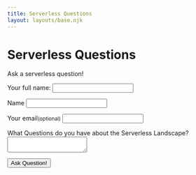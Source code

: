 ```yaml
---
title: Serverless Questions
layout: layouts/base.njk
---
```


# Serverless Questions

Ask a serverless question!

<form name="serverless-questions" netlify-honeypot="full-name" action="/thanks" netlify>
  <p class="honey">
    <label>Your full name: <input name="full-name"></label>
    <input type="hidden" name="tab" id="tab" value="2">
  </p>
  <p>
    <label for="name">Name</label>
    <input type="text" name="name" id="name">
  </p>
  <p>
    <label for="email">Your email<small>(optional)</small></label>
    <input type="email" name="email" id="email">
  </p>
  <p>
    <label for="comments">What Questions do you have about the Serverless Landscape?</label>
    <textarea name="questions" id="questions"></textarea>
  </p>
  <p>
    <button type="submit" class="button">Ask Question!</button>
  </p>
</form>

